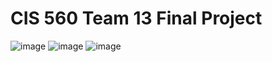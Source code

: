 # CIS 560 Team 13 Final Project
![image](https://github.com/user-attachments/assets/b7490b62-0ff4-4bc2-84e7-ee71b7acf75d)
![image](https://github.com/user-attachments/assets/a84e3ac5-694f-4c89-976a-e730353197fa)
![image](https://github.com/user-attachments/assets/c08eb832-0ef6-41a5-8f7a-63c79637fbce)


